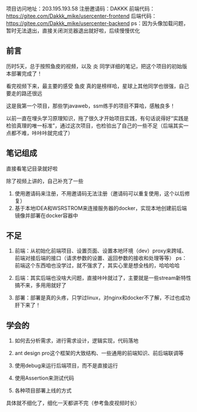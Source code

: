 
项目访问地址：203.195.193.58
注册邀请码：DAKKK
前端代码：https://gitee.com/Dakkk_mike/usercenter-frontend
后端代码：https://gitee.com/Dakkk_mike/usercenter-backend
ps：因为头像加载问题，暂时无法退出，直接关闭浏览器退出就好啦，后续慢慢优化
## 前言

历时5天，总于按照鱼皮的视频，以及 炎 同学详细的笔记，把这个项目的初始版本部署完成了！

看完视频下来，最主要的感受 鱼皮 真的是榜样哈，星球上其他同学也很强，自己要走的路还很远

这是我第一个项目，那些学javaweb，ssm练手的项目不算哈，感触良多！

以前一直在埋头学习原理知识，拖了很久才开始项目实践，有句话说得好“实践是检验真理的唯一标准”，通过这次项目，也检验出了自己的一些不足（后端其实一点都不难，咔咔咔就完成了）

## 笔记组成

直接看笔记目录就好啦

除了视频上讲的，自己补充了一些
1. 使用邀请码来注册，不用邀请码无法注册（邀请码可以重复使用，这个以后修复）
2. 基于本地IDEA和WSRSTROM来连接服务器的docker，实现本地创建前后端镜像并部署在docker容器中

## 不足

1. 前端：从初始化前端项目、设置页面、设置本地环境（dev）proxy来跨域、前端对接后端的接口（请求参数的设置、返回参数的接收和处理等等）
   ps：前端这个东西咱也没学过，就不强求了，其实心里是想全栈的，哈哈哈哈

2. 后端：其实后端也没啥大问题，直接咔咔就过了，主要就是一些stream新特性搞不来，多用用就好了

3. 部署：部署是真的头疼，只学过linux，对nginx和docker不了解，不过也成功肝下来了！

## 学会的

1. 如何去分析需求，进行需求设计，逻辑实现，代码落地

2. ant design pro这个框架的大致结构、一些通用的前端知识、前后端联调等

3. 使用debug来运行后端项目，而不是直接运行

4. 使用Assertion来测试代码

5. 各种项目部署上线的方式

具体就不细化了，细化一天都讲不完（参考鱼皮视频时长）